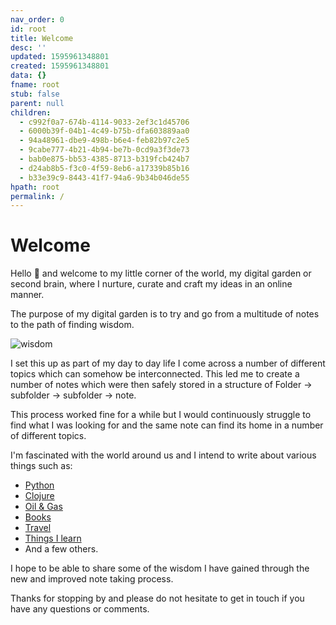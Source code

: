 ```yaml
---
nav_order: 0
id: root
title: Welcome
desc: ''
updated: 1595961348801
created: 1595961348801
data: {}
fname: root
stub: false
parent: null
children:
  - c992f0a7-674b-4114-9033-2ef3c1d45706
  - 6000b39f-04b1-4c49-b75b-dfa603889aa0
  - 94a48961-dbe9-498b-b6e4-feb82b97c2e5
  - 9cabe777-4b21-4b94-be7b-0cd9a3f3de73
  - bab0e875-bb53-4385-8713-b319fcb424b7
  - d24ab8b5-f3c0-4f59-8eb6-a17339b85b16
  - b33e39c9-8443-41f7-94a6-9b34b046de55
hpath: root
permalink: /
---
```

# Welcome

Hello 👋 and welcome to my little corner of the world, my digital garden or second brain, where I nurture, curate and craft my ideas in an online manner.

The purpose of my digital garden is to try and go from a multitude of notes to the path of finding wisdom.

![wisdom](assets\images\wisdom.png)

I set this up as part of my day to day life I come across a number of different topics which can somehow be interconnected. This led me to create a number of notes which were then safely stored in a structure of Folder -> subfolder -> subfolder -> note.

This process worked fine for a while but I would continuously struggle to find what I was looking for and the same note can find its home in a number of different topics. 

I'm fascinated with the world around us and I intend to write about various things such as:

- [Python  ](notes/9cabe777-4b21-4b94-be7b-0cd9a3f3de73)
- [Clojure  ](notes/6000b39f-04b1-4c49-b75b-dfa603889aa0)
- [Oil & Gas  ](notes/94a48961-dbe9-498b-b6e4-feb82b97c2e5)
- [Books ](notes/c992f0a7-674b-4114-9033-2ef3c1d45706)
- [Travel ](notes/b33e39c9-8443-41f7-94a6-9b34b046de55)
- [Things I learn ](notes/d24ab8b5-f3c0-4f59-8eb6-a17339b85b16)
- And a few others.

I hope to be able to share some of the wisdom I have gained through the new and improved note taking process. 

Thanks for stopping by and please do not hesitate to get in touch if you have any questions or comments.
